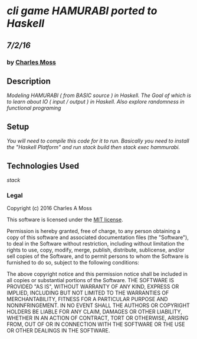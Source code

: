 # _cli game HAMURABI ported to Haskell_
## _7/2/16_
### by [Charles Moss](https://twitter.com/CharlesMoss)

## Description
_Modeling HAMURABI ( from BASIC source ) in Haskell. The Goal of which is to learn about IO ( input / output ) in Haskell. Also explore randomness in functional programing_

## Setup
_You will need to compile this code for it to run. Basically you need to install the "Haskell Platform" and run stack build then stack exec hammurabi._

## Technologies Used
_stack_

### Legal
Copyright (c) 2016 Charles A Moss

This software is licensed under the [MIT license](https://en.wikipedia.org/wiki/MIT_License).

Permission is hereby granted, free of charge, to any person obtaining a copy of this software and associated documentation files (the "Software"), to deal in the Software without restriction, including without limitation the rights to use, copy, modify, merge, publish, distribute, sublicense, and/or sell copies of the Software, and to permit persons to whom the Software is furnished to do so, subject to the following conditions:

The above copyright notice and this permission notice shall be included in all copies or substantial portions of the Software.
THE SOFTWARE IS PROVIDED "AS IS", WITHOUT WARRANTY OF ANY KIND, EXPRESS OR IMPLIED, INCLUDING BUT NOT LIMITED TO THE WARRANTIES OF MERCHANTABILITY, FITNESS FOR A PARTICULAR PURPOSE AND NONINFRINGEMENT. IN NO EVENT SHALL THE AUTHORS OR COPYRIGHT HOLDERS BE LIABLE FOR ANY CLAIM, DAMAGES OR OTHER LIABILITY, WHETHER IN AN ACTION OF CONTRACT, TORT OR OTHERWISE, ARISING FROM, OUT OF OR IN CONNECTION WITH THE SOFTWARE OR THE USE OR OTHER DEALINGS IN THE SOFTWARE.
